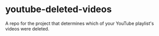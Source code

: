 # youtube-deleted-videos
A repo for the project that determines which of your YouTube playlist's videos were deleted.

